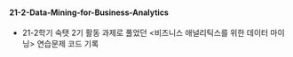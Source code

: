 #### 21-2-Data-Mining-for-Business-Analytics
- 21-2학기 숙탯 2기 활동 과제로 풀었던 <비즈니스 애널리틱스를 위한 데이터 마이닝> 연습문제 코드 기록
